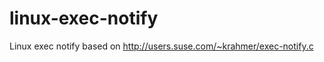 linux-exec-notify
=================

Linux exec notify based on http://users.suse.com/~krahmer/exec-notify.c
